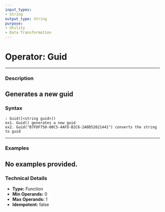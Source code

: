 ```yaml
---
input_types:
- String
output_type: String
purpose:
- Utility
- Data Transformation
---
```

# Operator: Guid
---
### **Description**
Generates a new guid
---
### **Syntax**
```
: Guid([<string guid>])
ex1. Guid() generates a new guid
ex2. Guid("B7FDF750-00C5-4AFD-B2C6-2A0D52021441") converts the string to guid
```
---
### **Examples**
No examples provided.
---
### **Technical Details**
- **Type:** Function
- **Min Operands:** 0
- **Max Operands:** 1
- **Idempotent:** false